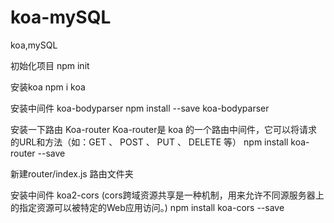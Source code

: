 # koa-mySQL
koa,mySQL

初始化项目
npm init

安装koa
npm i koa

安装中间件 koa-bodyparser
npm install --save koa-bodyparser

安装一下路由 Koa-router Koa-router是 koa 的一个路由中间件，它可以将请求的URL和方法（如：GET 、 POST 、 PUT 、 DELETE 等）
npm install koa-router --save

新建router/index.js 路由文件夹

安装中间件 koa2-cors (cors跨域资源共享是一种机制，用来允许不同源服务器上的指定资源可以被特定的Web应用访问。)
npm install koa-cors --save